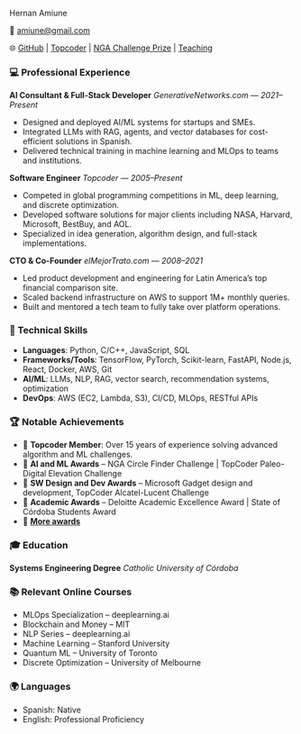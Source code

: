 Hernan Amiune

📧 [amiune@gmail.com](mailto:amiune@gmail.com)

🌐  [GitHub](https://github.com/amiune) | [Topcoder](https://www.topcoder.com/members/amiune) | [NGA Challenge Prize](https://bit.ly/myNGAprize) | [Teaching](https://www.freecodingtour.com)

### 💻 Professional Experience

**AI Consultant & Full-Stack Developer**
*GenerativeNetworks.com* — *2021–Present*

* Designed and deployed AI/ML systems for startups and SMEs.
* Integrated LLMs with RAG, agents, and vector databases for cost-efficient solutions in Spanish.
* Delivered technical training in machine learning and MLOps to teams and institutions.

**Software Engineer**
*Topcoder* — *2005–Present*

* Competed in global programming competitions in ML, deep learning, and discrete optimization.
* Developed software solutions for major clients including NASA, Harvard, Microsoft, BestBuy, and AOL.
* Specialized in idea generation, algorithm design, and full-stack implementations.

**CTO & Co-Founder**
*elMejorTrato.com* — *2008–2021*

* Led product development and engineering for Latin America’s top financial comparison site.
* Scaled backend infrastructure on AWS to support 1M+ monthly queries.
* Built and mentored a tech team to fully take over platform operations.

### 🧠 Technical Skills

* **Languages**: Python, C/C++, JavaScript, SQL
* **Frameworks/Tools**: TensorFlow, PyTorch, Scikit-learn, FastAPI, Node.js, React, Docker, AWS, Git
* **AI/ML**: LLMs, NLP, RAG, vector search, recommendation systems, optimization
* **DevOps**: AWS (EC2, Lambda, S3), CI/CD, MLOps, RESTful APIs

### 🏆 Notable Achievements

* 🥇 **Topcoder Member**: Over 15 years of experience solving advanced algorithm and ML challenges.
* 🏅 **AI and ML Awards** – NGA Circle Finder Challenge | TopCoder Paleo-Digital Elevation Challenge
* 🏅 **SW Design and Dev Awards** – Microsoft Gadget design and development, TopCoder Alcatel-Lucent Challenge
* 🏅 **Academic Awards** – Deloitte Academic Excellence Award | State of Córdoba Students Award
* 🏅 **[More awards](https://www.linkedin.com/in/amiune/details/honors/)**

### 🎓 Education

**Systems Engineering Degree**
*Catholic University of Córdoba*

### 📚 Relevant Online Courses

* MLOps Specialization – deeplearning.ai
* Blockchain and Money – MIT
* NLP Series – deeplearning.ai
* Machine Learning – Stanford University
* Quantum ML – University of Toronto
* Discrete Optimization – University of Melbourne

### 🌍 Languages

* Spanish: Native
* English: Professional Proficiency